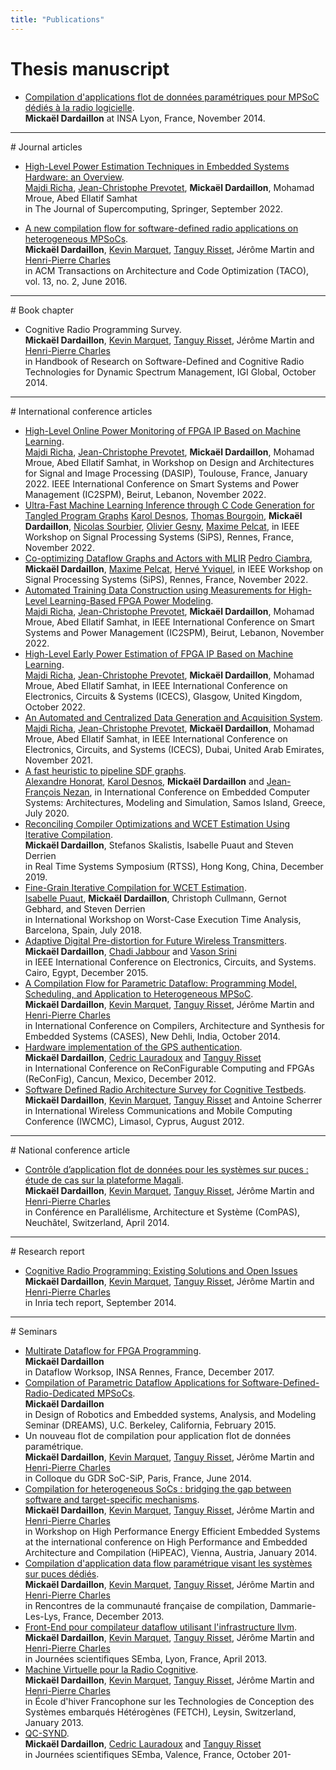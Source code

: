 ```yaml
---
title: "Publications"
---
```


# Thesis manuscript

- [Compilation d'applications flot de données paramétriques pour MPSoC dédiés à
  la radio logicielle](http://www.theses.fr/2014ISAL0102/document).<br>
  **Mickaël Dardaillon** at INSA Lyon, France, November 2014.

<hr>
# Journal articles

- [High-Level Power Estimation Techniques in Embedded Systems Hardware: an Overview](https://hal.archives-ouvertes.fr/hal-03770344).<br>
[Majdi Richa], [Jean-Christophe Prevotet], **Mickaël Dardaillon**, Mohamad Mroue, Abed Ellatif Samhat<br>
in The Journal of Supercomputing, Springer, September 2022.

- [A new compilation flow for software-defined radio applications on heterogeneous MPSoCs](https://hal.inria.fr/hal-01396143).<br>
  **Mickaël Dardaillon**, [Kevin Marquet], [Tanguy Risset], Jérôme Martin and
  [Henri-Pierre Charles]<br>
  in ACM Transactions on Architecture and Code Optimization (TACO), vol.
  13, no. 2, June 2016.

<hr>
# Book chapter

- Cognitive Radio Programming Survey.<br>
  **Mickaël Dardaillon**, [Kevin Marquet], [Tanguy Risset], Jérôme Martin and
  [Henri-Pierre Charles]<br>
  in Handbook of Research on Software-Defined and Cognitive Radio Technologies
  for Dynamic Spectrum Management, IGI Global, October 2014.

<hr>
# International conference articles

- [High-Level Online Power Monitoring of FPGA IP Based on Machine Learning](https://hal.archives-ouvertes.fr/hal-03907773).<br>
[Majdi Richa], [Jean-Christophe Prevotet], **Mickaël Dardaillon**, Mohamad Mroue, Abed Ellatif Samhat, in Workshop on Design and Architectures for Signal and Image Processing (DASIP), Toulouse, France, January 2022.
IEEE International Conference on Smart Systems and Power Management (IC2SPM), Beirut, Lebanon, November 2022.
- [Ultra-Fast Machine Learning Inference through C Code Generation for Tangled Program Graphs](https://hal.archives-ouvertes.fr/hal-03845227/)
[Karol Desnos], [Thomas Bourgoin], **Mickaël Dardaillon**, [Nicolas Sourbier], [Olivier Gesny], [Maxime Pelcat], in IEEE Workshop on Signal Processing Systems (SiPS), Rennes, France, November 2022.
- [Co-optimizing Dataflow Graphs and Actors with MLIR](https://hal.archives-ouvertes.fr/hal-03845902)
[Pedro Ciambra], **Mickaël Dardaillon**, [Maxime Pelcat], [Hervé Yviquel], in IEEE Workshop on Signal Processing Systems (SiPS), Rennes, France, November 2022.
- [Automated Training Data Construction using Measurements for High-Level Learning-Based FPGA Power Modeling](https://hal.archives-ouvertes.fr/hal-03793988).<br>
[Majdi Richa], [Jean-Christophe Prevotet], **Mickaël Dardaillon**, Mohamad Mroue, Abed Ellatif Samhat, in IEEE International Conference on Smart Systems and Power Management (IC2SPM), Beirut, Lebanon, November 2022.
- [High-Level Early Power Estimation of FPGA IP Based on Machine Learning](https://hal.archives-ouvertes.fr/hal-03771132).<br>
[Majdi Richa], [Jean-Christophe Prevotet], **Mickaël Dardaillon**, Mohamad Mroue, Abed Ellatif Samhat, in IEEE International Conference on Electronics, Circuits & Systems (ICECS), Glasgow, United Kingdom, October 2022.
- [An Automated and Centralized Data Generation and Acquisition System](https://hal.archives-ouvertes.fr/hal-03600943).<br>
[Majdi Richa], [Jean-Christophe Prevotet], **Mickaël Dardaillon**, Mohamad Mroue, Abed Ellatif Samhat, in IEEE International Conference on Electronics, Circuits, and Systems (ICECS), Dubai, United Arab Emirates, November 2021.
- [A fast heuristic to pipeline SDF graphs](https://hal.archives-ouvertes.fr/hal-02993338).<br>
[Alexandre Honorat], [Karol Desnos], **Mickaël Dardaillon** and [Jean-François Nezan],
in International Conference on Embedded Computer Systems: Architectures, Modeling and Simulation, Samos Island, Greece, July 2020.
- [Reconciling Compiler Optimizations and WCET Estimation Using Iterative Compilation](https://hal.archives-ouvertes.fr/hal-02286164).<br>
**Mickaël Dardaillon**, Stefanos Skalistis, Isabelle Puaut and Steven Derrien<br>
	in Real Time Systems Symposium (RTSS), Hong Kong, China, December 2019.
- [Fine-Grain Iterative Compilation for WCET Estimation](http://www.irisa.fr/alf/downloads/puaut/papers/WCET_2018.pdf).<br>
  [Isabelle Puaut], **Mickaël Dardaillon**, Christoph Cullmann, Gernot Gebhard, and Steven Derrien<br>
  in International Workshop on Worst-Case Execution Time Analysis, Barcelona, Spain, July 2018.
- [Adaptive Digital Pre-distortion for Future Wireless Transmitters](http://dx.doi.org/10.1109/ICECS.2015.7440316).<br>
   **Mickaël Dardaillon**, [Chadi Jabbour] and [Vason Srini]<br>
   in IEEE International Conference on Electronics, Circuits, and Systems. Cairo, Egypt, December 2015.
- [A Compilation Flow for Parametric Dataflow: Programming Model, Scheduling,
   and Application to Heterogeneous MPSoC](https://hal.inria.fr/hal-01048649).<br>
   **Mickaël Dardaillon**, [Kevin Marquet], [Tanguy Risset], Jérôme Martin and
   [Henri-Pierre Charles]<br>
   in International Conference on Compilers, Architecture and Synthesis for Embedded Systems (CASES), New Dehli, India, October 2014.
- [Hardware implementation of the GPS authentication](http://hal.inria.fr/hal-00737003).<br>
   **Mickaël Dardaillon**, [Cedric Lauradoux] and [Tanguy Risset]<br>
   in International Conference on ReConFigurable Computing and FPGAs
   (ReConFig), Cancun, Mexico, December 2012.
- [Software Defined Radio Architecture Survey for Cognitive
   Testbeds](http://hal.inria.fr/hal-00736995).<br>
   **Mickaël Dardaillon**, [Kevin Marquet], [Tanguy Risset] and Antoine Scherrer<br>
   in International Wireless Communications and Mobile Computing Conference
   (IWCMC), Limasol, Cyprus, August 2012.

<hr>
# National conference article

- [Contrôle d’application flot de données pour les systèmes sur puces : étude
de cas sur la plateforme Magali](http://hal.inria.fr/hal-00984310).<br>
   **Mickaël Dardaillon**, [Kevin Marquet], [Tanguy Risset], Jérôme Martin and
   [Henri-Pierre Charles]<br>
   in Conférence en Parallélisme, Architecture et Système (ComPAS), Neuchâtel,
   Switzerland, April 2014.

<hr>
# Research report

- [Cognitive Radio Programming: Existing Solutions and Open
Issues](http://hal.inria.fr/hal-00859467/)<br>
   **Mickaël Dardaillon**, [Kevin Marquet], [Tanguy Risset], Jérôme Martin and
   [Henri-Pierre Charles]<br>
   in Inria tech report, September 2014.

<hr>
# Seminars

- [Multirate Dataflow for FPGA Programming](https://hackmd.io/s/H1qxbyqkf#Micka%C3%ABl---MultiRate).<br>
  **Mickaël Dardaillon**<br>
  in Dataflow Worksop, INSA Rennes, France, December 2017.
- [Compilation of Parametric Dataflow Applications for
   Software-Defined-Radio-Dedicated MPSoCs](http://embedded.eecs.berkeley.edu/seminar/#77d07f).<br>
   **Mickaël Dardaillon**<br>
   in Design of Robotics and Embedded systems, Analysis, and Modeling Seminar (DREAMS),
   U.C. Berkeley, California, February 2015.
- Un nouveau flot de compilation pour application flot de données paramétrique.<br>
   **Mickaël Dardaillon**, [Kevin Marquet], [Tanguy Risset], Jérôme Martin and
   [Henri-Pierre Charles]<br>
   in Colloque du GDR SoC-SiP, Paris, France, June 2014.
- [Compilation for heterogeneous SoCs : bridging the gap between software and
   target-specific mechanisms](http://hal.inria.fr/hal-00936924).<br>
   **Mickaël Dardaillon**, [Kevin Marquet], [Tanguy Risset], Jérôme Martin and
   [Henri-Pierre Charles]<br>
   in Workshop on High Performance Energy Efficient Embedded Systems at the
   international conference on High Performance and Embedded Architecture and
   Compilation (HiPEAC), Vienna, Austria, January 2014.
- [Compilation d'application data flow paramétrique visant les systèmes sur puces
   dédiés](http://compilation.gforge.inria.fr/2013_12_Dammarie/programme_detaille.html).<br>
   **Mickaël Dardaillon**, [Kevin Marquet], [Tanguy Risset], Jérôme Martin and
   [Henri-Pierre Charles]<br>
   in Rencontres de la communauté française de compilation, Dammarie-Les-Lys,
   France, December 2013.
- [Front-End pour compilateur dataflow utilisant l'infrastructure llvm](http://www.projet-semba-cluster-isle-rhone-alpes.org/semba13/Planning_Semba_2013.html).<br>
   **Mickaël Dardaillon**, [Kevin Marquet], [Tanguy Risset], Jérôme Martin and
   [Henri-Pierre Charles]<br>
   in Journées scientifiques SEmba, Lyon, France, April 2013.
- [Machine Virtuelle pour la Radio Cognitive](https://sites.google.com/site/fetch2013/program).<br>
   **Mickaël Dardaillon**, [Kevin Marquet], [Tanguy Risset], Jérôme Martin and
   [Henri-Pierre Charles]<br>
   in École d'hiver Francophone sur les Technologies de Conception des Systèmes
   embarqués Hétérogènes (FETCH), Leysin, Switzerland, January 2013.
- [QC-SYND](http://www.projet-semba-cluster-isle-rhone-alpes.org/semba11/programme.html).<br>
   **Mickaël Dardaillon**, [Cedric Lauradoux] and [Tanguy Risset]<br>
   in Journées scientifiques SEmba, Valence, France, October 201-

[Kevin Marquet]: http://perso.citi-lab.fr/kmarquet/
[Tanguy Risset]: http://perso.citi.insa-lyon.fr/trisset/
[Henri-Pierre Charles]: http://henripierre.charles.free.fr/
[Cedric Lauradoux]: http://planete.inrialpes.fr/~lauradou/
[Chadi Jabbour]: http://www.researchgate.net/profile/Chadi_Jabbour/
[Vason Srini]: http://www.researchgate.net/profile/Vason_Srini2/
[Isabelle Puaut]: https://team.inria.fr/pacap/members/isabelle-puaut/
[Alexandre Honorat]: https://www.linkedin.com/in/alexandre-honorat-937a2695/
[Karol Desnos]: http://kdesnos.fr/
[Jean-François Nezan]: https://www.linkedin.com/in/jean-françois-nezan-6245295/
[Majdi Richa]: https://www.linkedin.com/in/majdi-richa-7236511/
[Jean-Christophe Prevotet]: https://www.linkedin.com/in/jean-christophe-pr%C3%A9votet-102b01a6/
[Thomas Bourgoin]: https://www.linkedin.com/in/thomas-bourgoin-72a3041a2/
[Nicolas Sourbier]: https://www.linkedin.com/in/nsourbier/
[Olivier Gesny]: https://www.linkedin.com/in/olivier-gesny-47a5281/
[Maxime Pelcat]: https://mpelcat.github.io/
[Pedro Ciambra]: https://www.linkedin.com/in/pedro-ciambra-9aa91087/
[Hervé Yviquel]: https://www.linkedin.com/in/hyviquel/
